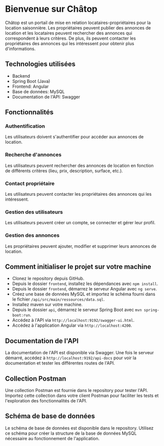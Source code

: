 # Bienvenue sur Châtop
Châtop est un portail de mise en relation locataires-propriétaires pour la location saisonnière.
Les propriétaires peuvent publier des annonces de location et les locataires peuvent rechercher des annonces qui correspondent à leurs critères.
De plus, ils peuvent contacter les propriétaires des annonces qui les intéressent pour obtenir plus d'informations.

## Technologies utilisées
- Backend
- Spring Boot (Java)
- Frontend: Angular
- Base de données: MySQL
- Documentation de l'API: Swagger

## Fonctionnalités
### Authentification 
Les utilisateurs doivent s'authentifier pour accéder aux annonces de location. 
### Recherche d'annonces
Les utilisateurs peuvent rechercher des annonces de location en fonction de différents critères (lieu, prix, description, surface, etc.).
### Contact propriétaire
Les utilisateurs peuvent contacter les propriétaires des annonces qui les intéressent.
### Gestion des utilisateurs
Les utilisateurs peuvent créer un compte, se connecter et gérer leur profil.
### Gestion des annonces
Les propriétaires peuvent ajouter, modifier et supprimer leurs annonces de location.

## Comment initialiser le projet sur votre machine
- Clonez le repository depuis GitHub.
- Depuis le dossier ```frontend```, installez les dépendances avec ```npm install```.
- Depuis le dossier ```frontend```, démarrez le serveur Angular avec ```ng serve```.
- Créez une base de données MySQL et importez le schéma fourni dans le fichier  ```/api/src/main/ressources/data.sql```.
- Installez maven sur votre machine.
- Depuis le dossier ```api```, démarrez le serveur Spring Boot avec ```mvn spring-boot:run```.
- Accédez à l'API via ```http://localhost:9192/swagger-ui.html```.
- Accédez à l'application Angular via ```http://localhost:4200```.

## Documentation de l'API
La documentation de l'API est disponible via Swagger. Une fois le serveur démarré, accédez à ```http://localhost:9192/api-docs``` pour voir la documentation et tester les différentes routes de l'API.

## Collection Postman
Une collection Postman est fournie dans le repository pour tester l'API. Importez cette collection dans votre client Postman pour faciliter les tests et l'exploration des fonctionnalités de l'API.

## Schéma de base de données
Le schéma de base de données est disponible dans le repository. Utilisez ce schéma pour créer la structure de la base de données MySQL nécessaire au fonctionnement de l'application.
